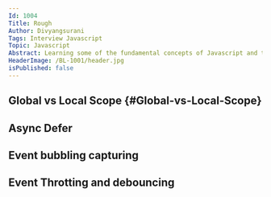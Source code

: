```yaml
---
Id: 1004
Title: Rough
Author: Divyangsurani
Tags: Interview Javascript
Topic: Javascript
Abstract: Learning some of the fundamental concepts of Javascript and top questions asked in javascript interview.
HeaderImage: /BL-1001/header.jpg
isPublished: false
---
```


## Global vs Local Scope {#Global-vs-Local-Scope}

## Async Defer

## Event bubbling capturing

## Event Throtting and debouncing
